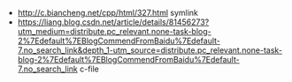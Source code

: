 * http://c.biancheng.net/cpp/html/327.html symlink
* https://liang.blog.csdn.net/article/details/81456273?utm_medium=distribute.pc_relevant.none-task-blog-2%7Edefault%7EBlogCommendFromBaidu%7Edefault-7.no_search_link&depth_1-utm_source=distribute.pc_relevant.none-task-blog-2%7Edefault%7EBlogCommendFromBaidu%7Edefault-7.no_search_link c-file


